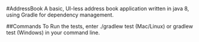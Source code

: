 #AddressBook
A basic, UI-less address book application written in java 8, using Gradle for dependency management.

##Commands
To Run the tests, enter ./gradlew test (Mac/Linux) or gradlew test (Windows) in your command line.